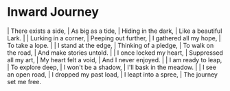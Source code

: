 Inward Journey
==============

| There exists a side,
| As big as a tide,
| Hiding in the dark,
| Like a beautiful Lark.
| 
| Lurking in a corner,
| Peeping out further,
| I gathered all my hope,
| To take a lope.
| 
| I stand at the edge,
| Thinking of a pledge,
| To walk on the road,
| And make stories untold.
| 
| I once locked my heart,
| Suppressed all my art,
| My heart felt a void,
| And I never enjoyed.
| 
| I am ready to leap,
| To explore deep,
| I won\'t be a shadow,
| I\'ll bask in the meadow.
| 
| I see an open road,
| I dropped my past load,
| I leapt into a spree,
| The journey set me free.
